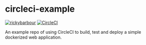 # circleci-example

[![rickybarbour](https://circleci.com/gh/rickybarbour/circleci.svg?style=shield)]()
[![CircleCI](https://app.circleci.com/pipelines/github/rickybarbour/simple_app.svg?style=svg)](https://app.circleci.com/pipelines/github/rickybarbour/simple_app)

An example repo of using CircleCI to build, test and deploy a simple dockerized web application.

